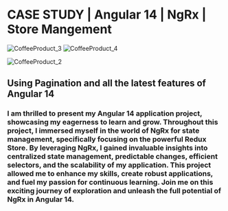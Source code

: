 ﻿#  CASE STUDY | Angular 14 | NgRx | Store Mangement 
![CoffeeProduct_3](https://github.com/shreyaa12/CoffeeShopSystem/assets/33130410/ca5a7c0b-d2b8-4bf6-92c8-0bf490a2f96d)
![CoffeeProduct_4](https://github.com/shreyaa12/CoffeeShopSystem/assets/33130410/6fbcf908-74f8-4b3a-b9b8-46ed468a373f)

![CoffeeProduct_2](https://github.com/shreyaa12/CoffeeShopSystem/assets/33130410/38ffa7eb-7265-42d2-a7dc-a599cad5482b)

## Using Pagination and all the latest features of Angular 14
### I am thrilled to present my Angular 14 application project, showcasing my eagerness to learn and grow. Throughout this project, I immersed myself in the world of NgRx for state management, specifically focusing on the powerful Redux Store. By leveraging NgRx, I gained invaluable insights into centralized state management, predictable changes, efficient selectors, and the scalability of my application. This project allowed me to enhance my skills, create robust applications, and fuel my passion for continuous learning. Join me on this exciting journey of exploration and unleash the full potential of NgRx in Angular 14.
